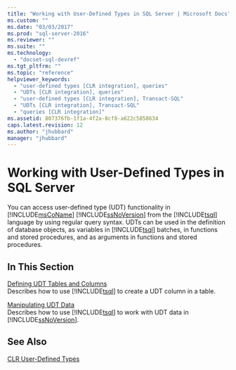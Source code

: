 ```yaml
---
title: "Working with User-Defined Types in SQL Server | Microsoft Docs"
ms.custom: ""
ms.date: "03/03/2017"
ms.prod: "sql-server-2016"
ms.reviewer: ""
ms.suite: ""
ms.technology: 
  - "docset-sql-devref"
ms.tgt_pltfrm: ""
ms.topic: "reference"
helpviewer_keywords: 
  - "user-defined types [CLR integration], queries"
  - "UDTs [CLR integration], queries"
  - "user-defined types [CLR integration], Transact-SQL"
  - "UDTs [CLR integration], Transact-SQL"
  - "queries [CLR integration]"
ms.assetid: 807376fb-1f1a-4f2a-8cf8-a622c5858634
caps.latest.revision: 12
ms.author: "jhubbard"
manager: "jhubbard"
---
```

# Working with User-Defined Types in SQL Server
  You can access user-defined type (UDT) functionality in [!INCLUDE[msCoName](../../advanced-analytics/r-services/tutorials/includes/msconame-md.md)] [!INCLUDE[ssNoVersion](../../advanced-analytics/r-services/includes/ssnoversion-md.md)] from the [!INCLUDE[tsql](../../advanced-analytics/r-services/includes/tsql-md.md)] language by using regular query syntax. UDTs can be used in the definition of database objects, as variables in [!INCLUDE[tsql](../../advanced-analytics/r-services/includes/tsql-md.md)] batches, in functions and stored procedures, and as arguments in functions and stored procedures.  
  
## In This Section  
 [Defining UDT Tables and Columns](../Topic/Defining%20UDT%20Tables%20and%20Columns.md)  
 Describes how to use [!INCLUDE[tsql](../../advanced-analytics/r-services/includes/tsql-md.md)] to create a UDT column in a table.  
  
 [Manipulating UDT Data](../Topic/Manipulating%20UDT%20Data.md)  
 Describes how to use [!INCLUDE[tsql](../../advanced-analytics/r-services/includes/tsql-md.md)] to work with UDT data in [!INCLUDE[ssNoVersion](../../advanced-analytics/r-services/includes/ssnoversion-md.md)].  
  
## See Also  
 [CLR User-Defined Types](../../relational-databases/clr-integration-database-objects-user-defined-types/clr-user-defined-types.md)  
  
  